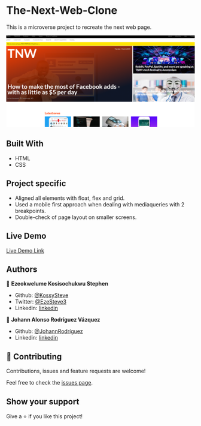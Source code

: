 # The-Next-Web-Clone
This is a microverse project to recreate the next web page.

![screenshot](./screenshot.png)

## Built With

- HTML
- CSS

## Project specific

- Aligned all elements with float, flex and grid.
- Used a mobile first approach when dealing with mediaqueries with 2 breakpoints.
- Double-check of page layout on smaller screens.

## Live Demo

[Live Demo Link](https://rawcdn.githack.com/JohannRodriguez/The-Next-Web-Clone/69773ca3737b6fc053941acbad90b85394245454/index.html)

## Authors

👤 **Ezeokwelume Kosisochukwu Stephen**

- Github: [@KossySteve](https://github.com/KossySteve)
- Twitter: [@EzeSteve3](https://twitter.com/EzeSteve3/)
- Linkedin: [linkedin](https://www.linkedin.com/in/steve-ez-b090ba198/)

👤 **Johann Alonso Rodríguez Vázquez**

- Github: [@JohannRodríguez](https://github.com/JohannRodriguez)
- Linkedin: [linkedin](https://www.linkedin.com/in/johann-alonso-rodr%C3%ADguez-v%C3%A1zquez-25b07719a/)

## 🤝 Contributing

Contributions, issues and feature requests are welcome!

Feel free to check the [issues page](issues/).

## Show your support

Give a ⭐️ if you like this project!
